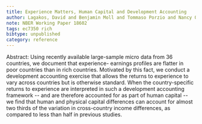 ```yaml
---
title: Experience Matters, Human Capital and Development Accounting
author: Lagakos, David and Benjamin Moll and Tommaso Porzio and Nancy Qian
note: NBER Working Paper 18602
tags: ec7350 rich
bibtype: unpublished
category: reference
---
```

Abstract: Using recently available large-sample micro data from 36 countries, we document that experience- earnings profiles are flatter in poor countries than in rich countries. Motivated by this fact, we conduct a development accounting exercise that allows the returns to experience to vary across countries but is otherwise standard. When the country-specific returns to experience are interpreted in such a development accounting framework -- and are therefore accounted for as part of human capital -- we find that human and physical capital differences can account for almost two thirds of the variation in cross-country income differences, as compared to less than half in previous studies.
